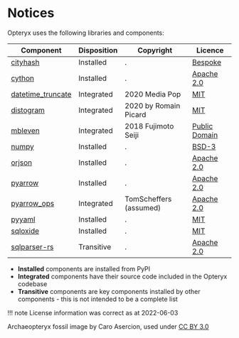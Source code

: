 # Notices

Opteryx uses the following libraries and components:

Component | Disposition | Copyright | Licence   
------------- | ----------- | ------------ | -- 
[cityhash](https://github.com/escherba/python-cityhash)    | Installed   | . | [Bespoke](https://github.com/escherba/python-cityhash/blob/master/LICENSE)  
[cython](https://github.com/cython/cython)                 | Installed   | . | [Apache 2.0](https://github.com/cython/cython/blob/master/LICENSE.txt)
[datetime_truncate](https://github.com/mediapop/datetime_truncate) | Integrated | 2020 Media Pop | [MIT](https://github.com/mediapop/datetime_truncate/blob/master/LICENSE)
[distogram](https://github.com/maki-nage/distogram)        | Integrated  | 2020 by Romain Picard | [MIT](https://github.com/maki-nage/distogram/blob/master/LICENSE.txt)
[mbleven](https://github.com/fujimotos/mbleven)            | Integrated  | 2018 Fujimoto Seiji | [Public Domain](https://github.com/fujimotos/mbleven/blob/master/LICENSE)
[numpy](https://github.com/numpy/numpy)                    | Installed   | . | [BSD-3](https://github.com/numpy/numpy/blob/main/LICENSE.txt)
[orjson](https://github.com/ijl/orjson)                    | Installed   | . | [Apache 2.0](https://github.com/ijl/orjson/blob/master/LICENSE-APACHE)
[pyarrow](https://github.com/apache/arrow/)                | Installed   | . | [Apache 2.0](https://github.com/apache/arrow/blob/master/LICENSE.txt)
[pyarrow_ops](https://github.com/TomScheffers/pyarrow_ops) | Integrated  | TomScheffers (assumed) | [Apache 2.0](https://github.com/TomScheffers/pyarrow_ops/blob/main/LICENSE)
[pyyaml](https://pyyaml.org/)                              | Installed   | . | [MIT](https://github.com/yaml/pyyaml/blob/master/LICENSE)
[sqloxide](https://github.com/wseaton/sqloxide)            | Installed   | . | [MIT](https://github.com/wseaton/sqloxide/blob/master/LICENSE)
[sqlparser-rs](https://github.com/sqlparser-rs/sqlparser-rs) | Transitive | . | [Apache 2.0](https://github.com/sqlparser-rs/sqlparser-rs/blob/main/LICENSE.TXT)

- **Installed** components are installed from PyPI
- **Integrated** components have their source code included in the Opteryx codebase
- **Transitive** components are key components installed by other components - this is not intended to be a complete list

!!! note
    License information was correct as at 2022-06-03

Archaeopteryx fossil image by Caro Asercion, used under [CC BY 3.0](https://github.com/game-icons/icons/blob/master/license.txt)